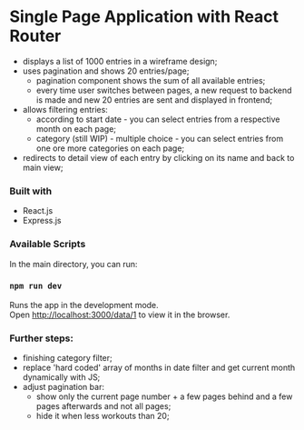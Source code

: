 # Single Page Application with React Router

* displays a list of 1000 entries in a wireframe design;
* uses pagination and shows 20 entries/page; 
  - pagination component shows the sum of all available entries;
  - every time user switches between pages, a new request to backend is made and new 20 entries are sent and displayed in frontend;
* allows filtering entries:
  - according to start date - you can select entries from a respective month on each page;
  - category (still WIP) - multiple choice - you can select entries from one ore more categories on each page;
* redirects to detail view of each entry by clicking on its name and back to main view;

### Built with
* React.js
* Express.js


### Available Scripts

In the main directory, you can run:

### `npm run dev`

Runs the app in the development mode.\
Open [http://localhost:3000/data/1](http://localhost:3000/data/1) to view it in the browser.

### Further steps:
* finishing category filter;
* replace 'hard coded' array of months in date filter and get current month dynamically with JS;
* adjust pagination bar:
  - show only the current page number + a few pages behind and a few pages afterwards and not all pages;
  - hide it when less workouts than 20;


